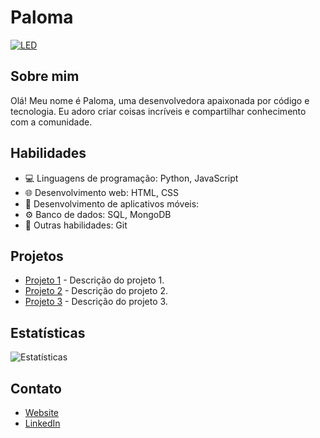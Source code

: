 # Paloma

[![LED](https://img.shields.io/badge/LED-%E2%9A%A1-brightgreen)](https://github.com/devmarqs)

## Sobre mim

Olá! Meu nome é Paloma, uma desenvolvedora apaixonada por código e tecnologia. Eu adoro criar coisas incríveis e compartilhar conhecimento com a comunidade.

## Habilidades

- 💻 Linguagens de programação: Python, JavaScript
- 🌐 Desenvolvimento web: HTML, CSS
- 📱 Desenvolvimento de aplicativos móveis:
- ⚙️ Banco de dados: SQL, MongoDB
- 🚀 Outras habilidades: Git

## Projetos
- [Projeto 1](link-para-projeto1) - Descrição do projeto 1.
- [Projeto 2](link-para-projeto2) - Descrição do projeto 2.
- [Projeto 3](link-para-projeto3) - Descrição do projeto 3.

## Estatísticas

![Estatísticas](https://github-readme-stats.vercel.app/api?username=seu-usuario&show_icons=true&theme=radical)

## Contato
- [Website](https://seusite.com)
- [LinkedIn](https://www.linkedin.com/in/seu-usuario)
